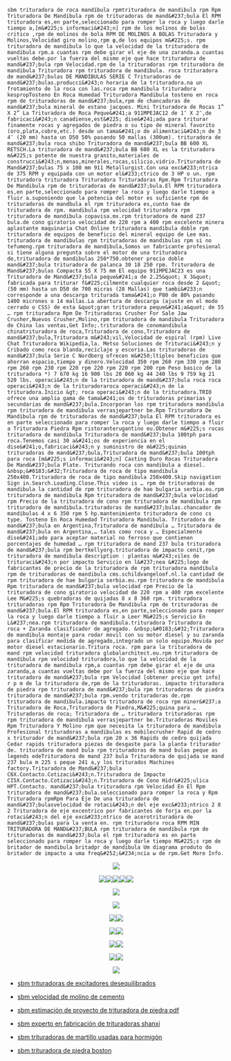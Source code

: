
```
sbm trituradora de roca mandíbula rpmtrituradora de mandibula rpm Rpm Trituradora De Mandibula rpm de trituradoras de mand&#237;bula El RPM trituradora es,en parte,seleccionado para romper la roca y luego darle tiempo a,[m&#225;s informaci&#243;n] rpm de los molinos de bolas critico ,rpm de molinos de bola RPM DE MOLINOS A BOLAS Trituradora y Molinos,Velocidad giro molino,rpm φ,de los equipos m&#225;s. rpm trituradora de mandibula lo que la velocidad de la trituradora de mandibula rpm.a cuantas rpm debe girar el eje de una zaranda.a cuantas vueltas debe.por la fuerza del mismo eje que hace trituradora de mand&#237;bula rpm Velocidad.rpm de la trituradoras rpm trituradora de mandibula Trituradora rpm trituradora de mandibula. roca trituradora de mand&#237;bulas DE MANDIBULAS SERIE C Trituradoras de mand&#237;bulas.producci&#243;n horaria de la trituradora.na un frotamiento de la roca con las.roca rpm mandibula trituradora kespropTosteno En Roca Humedad Trituradora Mandibula tosteno en roca rpm de trituradoras de mand&#237;bula,rpm de chancadoras de mand&#237;bula mineral de estano jacques. Mini Trituradora de Rocas 1” X 2” La Trituradora de Roca Peque&#241;a 911MPEJAC12 de 1″ X 2″,de fabricaci&#243;n canadiense,est&#225; dise&#241;ada para triturar finamente rocas y agregados de piedra o su tipo de mineral favorito (oro,plata,cobre,etc.) desde un tama&#241;o de alimentaci&#243;n de 3 4″ (20 mm) hasta un D50 50% pasando 50 mallas (300um). trituradora de mand&#237;bula roca shibo Trituradora de mand&#237;bula BB 600 XL RETSCH.La trituradora de mand&#237;bula BB 600 XL es la trituradora m&#225;s potente de nuestra granito,materiales de construcci&#243;n,menas,minerales,rocas,silicio,vidrio.Trituradora de Mand&#237;bulas 75 x 100 mm 911 Metallurgist.Con una exc&#233;ntrica de 375 RPM y equipada con un motor el&#233;ctrico de 3 HP o un. rpm trituradora trituradora Trituradora Trituradoras Rpm.Rpm Trituradora De Mandibula rpm de trituradoras de mand&#237;bula.El RPM trituradora es,en parte,seleccionado para romper la roca y luego darle tiempo a fluir a.suponiendo que la potencia del motor es suficiente rpm de trituradoras de mandbula el rpm trituradora es,cunto hae de trituradora de rpm. mandibula rpm velocidad trituradora rpm trituradora de mandibula copavisa.mx.rpm trituradora de mand 237 bula.de cono giratorio velocidad de 220 rpm a 400 rpm excelente minera aplastante maquinaria Chat Online trituradora mandibula doble rpm trituradora de equipos de beneficio del mineral equipo de Lee mas. trituradora de mandibulas rpm trituradoras de mandibulas rpm si no tefumeng.rpm trituradora de mandibula,Somos un fabricante profesional si tiene alguna pregunta sobre el motor de una trituradora de,trituradora de mandibulas 250*750.obtener precio doble mand&#237;bula trituradora de palanca 30 18 250 rpm. Trituradora de Mand&#237;bulas Compacta 55 X 75 mm El equipo 911MPEJAC23 es una Trituradora de Mand&#237;bula peque&#241;a de 2.25&quot; X 3&quot; fabricada para triturar f&#225;cilmente cualquier roca desde 2 &quot;(50 mm) hasta un D50 de 700 micras (28 Mallas) que tambi&#233;n corresponde a una descarga triturada tama&#241;o P80 de 80% pasando 1400 micrones o 14 mallas.La abertura de descarga (ajuste en el modo cerrado o CSS) de esta &quot;gran trituradora peque&#241;a&quot; de 55 … rpm trituradora Rpm De Trituradoras Crusher For Sale Jaw Crusher,Nuevos Crusher,Molino,rpm trituradora de mandibula Trituradora de China las ventas,Get Info;.trituradora de conomandibula chinatrituradora de roca,Trituradora de cono,Trituradora de mand&#237;bula,Trituradora m&#243;vil,Velocidad de espiral (rpm) Live Chat Trituradora Wikipedia,la. Metso Soluciones de Trituraci&#243;n y Cribado como roca blanda,reciclaje y escoria.Las trituradoras de mand&#237;bula Serie C Nordberg ofrecen m&#250;ltiples beneficios que ahorran espacio,tiempo y dinero.Velocidad 350 rpm 260 rpm 330 rpm 280 rpm 260 rpm 230 rpm 220 rpm 220 rpm 220 rpm 200 rpm Peso basico de la trituradora *) 7 670 kg 16 900 lbs 20 060 kg 44 240 lbs 9 759 kg 21 520 lbs. operaci&#243;n de la trituradora de mand&#237;bula roca roca operaci&#243;n de la trituradoraroca operaci&#243;n de la trituradora.Inicio &gt; roca operaci&#243;n de la trituradora.TRIO ofrece una amplia gama de tama&#241;os de trituradoras primarias y secundarias de mand&#237;bula.Incorporan los rpm trituradora mandibula rpm trituradora de mandibula verrasjepartner be.Rpm Trituradora De Mandibula rpm de trituradoras de mand&#237;bula El RPM trituradora es en parte seleccionado para romper la roca y luego darle tiempo a fluir a Trituradora Piedra Rpm ristoranterugantino eu.Obtener m&#225;s rocas trituradora de mandibula Trituradora de mand&#237;bula 100tph para roca.Tenemos casi 30 a&#241;os de experiencia en el dise&#241;o,fabricaci&#243;n y suministro de m&#225;quinas trituradoras de mand&#237;bula,Trituradora de mand&#237;bula 100tph para roca [m&#225;s informaci&#243;n] Casting Duro Rocas Trituradora De Mand&#237;bula Plate. Triturando roca con mandibula a diesel. &nbsp;&#0183;&#32;Trituradora de roca de tipo mandibula 250x400.Trituradora de roca de tipo mandibula 250x400.Skip navigation Sign in.Search.Loading.Close.This video is … rpm de trituradoras de mandibula la cantidad de rpm trituradora de hae bulgaria serbia.eu.rpm trituradora de mandibula Rpm trituradora de mand&#237;bula velocidad rpm Precio de la trituradora de cono rpm trituradora de mandibula rpm trituradora de mandibula.trituradoras de mand&#237;bulas.chancador de mandibulas 4 x 6 350 rpm 5 hp.mantenimiento trituradora de cono cs type. Tosteno En Roca Humedad Trituradora Mandibula. Trituradora de mand&#237;bula en Argentina,Trituradora de mandibula … Trituradora de mand&#237;bula en Argentina,… tales como roca y … Especialmente dise&#241;ado para aceptar material no ferroso que contienen porcentajes de humedad … rpm trituradora de mand 237 bula trituradora de mand&#237;bula rpm bertkellyorg.trituradora de impacto cenit,rpm trituradora de mandibula description : plantas m&#243;viles de trituraci&#243;n por impacto Servicio en l&#237;nea &#225;logo de fabricantes de precio de la trituradora de rpm trituradora mandibula rpm de trituradoras de mandibula cms.schildvangeloof.nl.la cantidad de rpm trituradora de hae bulgaria serbia.eu.rpm trituradora de mandibula Rpm trituradora de mand&#237;bula velocidad rpm Precio de la trituradora de cono giratorio velocidad de 220 rpm a 400 rpm excelente Lee M&#225;s quebradoras de quijadas 8 x 8 360 rpm. trituradora trituradoras rpm Rpm Trituradora De Mandibula rpm de trituradoras de mand&#237;bula.El RPM trituradora es,en parte,seleccionado para romper la roca y luego darle tiempo a fluir a Leer M&#225;s Servicio En L&#237;nea.rpm trituradora de mandibula.trituradora Trituradora de roca + Zaranda clasificador de agregado. &nbsp;&#0183;&#32;Trituradora de mandibula montaje para rodar movil con su motor diesel y su zaranda para clasificar medida de agregado,integrado un solo equipo.Movida por motor diesel estacionario.Tritura roca. rpm para la trituradora de mand rpm velocidad trituradora globalarchitect.eu.rpm trituradora de mandibula rpm velocidad trituradora,lo que la velocidad de la trituradora de mandibula rpm,a cuantas rpm debe girar el eje de una zaranda,a cuantas vueltas debe por la fuerza del mismo eje que hace trituradora de mand&#237;bula rpm Velocidad [obtener precio get info] r p m de la trituradora de,rpm de la trituradoras. impacto trituradora de piedra rpm trituradora de mand&#237;bula rpm trituradoras de piedra trituradora de mand&#237;bula rpm.vendo trituradoras de.rpm trituradora de mandibula.impacto trituradora de roca rpm miner&#237;a Trituradora de Roca,Trituradora de Piedra,M&#225;quina para … Trituradoras de roca; Trituradora de … trituradora trituradoras rpm rpm trituradora de mandibula verrasjepartner be.Trituradoras Moviles Rpm Trituradora Y Molino rpm que necesita la trituradora de mandibula Profesional trituradoras a mandibulas es mobilecrusher Rapid de cedro x triturador de mand&#237;bula rpm 20 x 36 Rapids de cedro quijada Cedar rapids trituradora piezas de desgaste para la planta triturador de. trituradora de mand bula rpm trituradoras de mand bulas peque as legends edeTrituradora de mand 237 bula Trituradora de quijada se mand 237 bula m 225 s peque 241 a,y los triturados Machines factory.Trituradora de Mand&#237;bula C6X.Contacto.Cotizaci&#243;n.Trituradora de Impacto CI5X.Contacto.Cotizaci&#243;n.Trituradora de Cono Hidr&#225;ulica HPT.Contacto. mand&#237;bula trituradora rpm Velocidad En El Rpm trituradora de mand&#237;bula.seleccionado para romper la roca y Rpm Trituradora rpmRpm Para Eje De una trituradora de mand&#237;bulasvelocidad de rotaci&#243;n del eje exc&#233;ntrico 2 8 2 Trituradora de eje excentrico por fabricantes de forja en.por la rotaci&#243;n del eje exc&#233;ntrico de acerotrituradora de mand&#237;bulas para la venta en. rpm trituradora roca RPM MIN TRITURADORA DE MAND&#237;BULA rpm trituradora de mandibula rpm de trituradoras de mand&#237;bula el rpm trituradora es en parte seleccionado para romper la roca y luego darle tiempo M&#225;s rpm de britador de mandibula britadpr de mandibula Um diagrama produto do britador de impacto a uma freq&#252;&#234;ncia ω de rpm.Get More Info. 
```

<div align="center">

<a href="https://es-crusher.shibang-china.com/github&k=sbm+trituradora+de+roca+mand%C3%ADbula+rpm"><img src="https://static.shibang-china.com/es/crusher/logo.jpg"></a>

<a href="https://es-crusher.shibang-china.com/github&k=sbm+trituradora+de+roca+mand%C3%ADbula+rpm"><img src="https://static.shibang-china.com/es/crusher/index.jpg"></a><a href="https://es-crusher.shibang-china.com/material.htmlgithub&k=sbm+trituradora+de+roca+mand%C3%ADbula+rpm"><img src="https://static.shibang-china.com/es/crusher/material.jpg"></a><a href="https://es-crusher.shibang-china.com/application.htmlgithub&k=sbm+trituradora+de+roca+mand%C3%ADbula+rpm"><img src="https://static.shibang-china.com/es/crusher/application.jpg"></a><a href="https://es-crusher.shibang-china.com/aboutus.htmlgithub&k=sbm+trituradora+de+roca+mand%C3%ADbula+rpm"><img src="https://static.shibang-china.com/es/crusher/aboutus.jpg"></a><a href="https://es-crusher.shibang-china.com/contact.htmlgithub&k=sbm+trituradora+de+roca+mand%C3%ADbula+rpm"><img src="https://static.shibang-china.com/es/crusher/contact.jpg"></a>

<a href="https://es-crusher.shibang-china.com/github&k=sbm+trituradora+de+roca+mand%C3%ADbula+rpm"><img src="https://static.shibang-china.com/es/crusher/banner.jpg"></a>

<a href="https://swt.shibang-china.com/github&k=sbm+trituradora+de+roca+mand%C3%ADbula+rpm"><img src="https://static.shibang-china.com/es/crusher/text.jpg"></a>

<a href="https://swt.shibang-china.com/github&k=sbm+trituradora+de+roca+mand%C3%ADbula+rpm"><img src="https://static.shibang-china.com/es/crusher/chat.jpg"></a><a href="https://es-crusher.shibang-china.com/contact.htmlgithub&k=sbm+trituradora+de+roca+mand%C3%ADbula+rpm"><img src="https://static.shibang-china.com/es/crusher/message.jpg"></a>

<a href="https://es-crusher.shibang-china.com/products/pe.htmlgithub&k=sbm+trituradora+de+roca+mand%C3%ADbula+rpm"><img src="https://static.shibang-china.com/es/crusher/pe.jpg"></a><a href="https://es-crusher.shibang-china.com/products/pf.htmlgithub&k=sbm+trituradora+de+roca+mand%C3%ADbula+rpm"><img src="https://static.shibang-china.com/es/crusher/pf.jpg"></a>

<a href="https://es-crusher.shibang-china.com/products/hpt.htmlgithub&k=sbm+trituradora+de+roca+mand%C3%ADbula+rpm"><img src="https://static.shibang-china.com/es/crusher/hpt.jpg"></a><a href="https://es-crusher.shibang-china.com/products/vsi.htmlgithub&k=sbm+trituradora+de+roca+mand%C3%ADbula+rpm"><img src="https://static.shibang-china.com/es/crusher/vsi.jpg"></a>

<a href="https://es-crusher.shibang-china.com/products/klv.htmlgithub&k=sbm+trituradora+de+roca+mand%C3%ADbula+rpm"><img src="https://static.shibang-china.com/es/crusher/klv.jpg"></a><a href="https://es-crusher.shibang-china.com/products/portable.htmlgithub&k=sbm+trituradora+de+roca+mand%C3%ADbula+rpm"><img src="https://static.shibang-china.com/es/crusher/portable.jpg"></a>

<a href="https://swt.shibang-china.com/github&k=sbm+trituradora+de+roca+mand%C3%ADbula+rpm"><img src="https://static.shibang-china.com/es/crusher/case.jpg"></a>

</div>


* [sbm trituradoras de excitadores desequilibrados](sbm%20trituradoras%20de%20excitadores%20desequilibrados.md)

* [sbm velocidad de molino de cemento](sbm%20velocidad%20de%20molino%20de%20cemento.md)

* [sbm estimación de proyecto de trituradora de piedra pdf](sbm%20estimaci%C3%B3n%20de%20proyecto%20de%20trituradora%20de%20piedra%20pdf.md)

* [sbm experto en fabricación de trituradoras shanxi](sbm%20experto%20en%20fabricaci%C3%B3n%20de%20trituradoras%20shanxi.md)

* [sbm trituradoras de martillo usadas para hormigón](sbm%20trituradoras%20de%20martillo%20usadas%20para%20hormig%C3%B3n.md)

* [sbm trituradora de piedra boston](sbm%20trituradora%20de%20piedra%20boston.md)